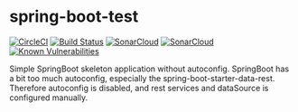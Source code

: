# spring-boot-test

[![CircleCI](https://circleci.com/gh/markoniemi/spring-boot-test.svg?style=svg)](https://circleci.com/gh/markoniemi/spring-boot-test)
[![Build Status](https://travis-ci.org/markoniemi/spring-boot-test.svg?branch=master)](https://travis-ci.org/markoniemi/spring-boot-test)
[![SonarCloud](https://sonarcloud.io/api/badges/gate?key=org.survey:spring-boot-test)](https://sonarcloud.io/dashboard?id=org.survey:spring-boot-test)
[![SonarCloud](https://sonarcloud.io/api/badges/measure?key=org.survey:spring-boot-test&metric=coverage)](https://sonarcloud.io/dashboard?id=org.survey:spring-boot-test)
[![Known Vulnerabilities](https://snyk.io/test/github/markoniemi/spring-boot-test/badge.svg)](https://snyk.io/test/github/markoniemi/spring-boot-test)

Simple SpringBoot skeleton application without autoconfig. SpringBoot has a bit too much autoconfig, especially the spring-boot-starter-data-rest. Therefore autoconfig is disabled, and rest services and dataSource is configured manually.
